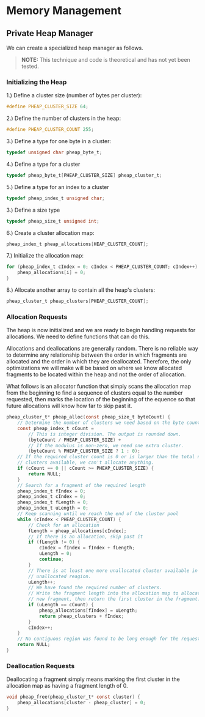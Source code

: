 # Memory Management

## Private Heap Manager

We can create a specialized heap manager as follows.

> **NOTE:** This technique and code is theoretical and has not yet been tested. 

### Initializing the Heap

1.) Define a cluster size (number of bytes per cluster):
```c
#define PHEAP_CLUSTER_SIZE 64;
```

2.) Define the number of clusters in the heap:
```c
#define PHEAP_CLUSTER_COUNT 255;
```

3.) Define a type for one byte in a cluster:
```c
typedef unsigned char pheap_byte_t;
```

4.) Define a type for a cluster
```c
typedef pheap_byte_t[PHEAP_CLUSTER_SIZE] pheap_cluster_t;
```

5.) Define a type for an index to a cluster
```c
typedef pheap_index_t unsigned char;
```

3.) Define a size type
```c
typedef pheap_size_t unsigned int;
```

6.) Create a cluster allocation map:
```c
pheap_index_t pheap_allocations[HEAP_CLUSTER_COUNT];
```

7.) Initialize the allocation map:
```c
for (pheap_index_t cIndex = 0; cIndex < PHEAP_CLUSTER_COUNT; cIndex++) {
    pheap_allocations[i] = 0;
}
```

8.) Allocate another array to contain all the heap's clusters:
```c
pheap_cluster_t pheap_clusters[PHEAP_CLUSTER_COUNT];
```

### Allocation Requests

The heap is now initialized and we are ready to begin handling requests for allocations. We need to define functions that can do this.

Allocations and deallocations are generally random. There is no reliable way to determine any relationship between the order in which fragments are allocated and the order in which they are deallocated. Therefore, the only optimizations we will make will be based on where we know allocated fragments to be located within the heap and not the order of allocation.

What follows is an allocator function that simply scans the allocation map from the beginning to find a sequence of clusters equal to the number requested, then marks the location of the beginning of the equence so that future allocations will know how far to skip past it.

```c
pheap_cluster_t* pheap_alloc(const pheap_size_t byteCount) {
    // Determine the number of clusters we need based on the byte count
    const pheap_index_t cCount =
        // This is integer division. The output is rounded down.
        (byteCount / PHEAP_CLUSTER_SIZE) +
        // If the modulus is non-zero, we need one extra cluster.
        (byteCount % PHEAP_CLUSTER_SIZE ? 1 : 0);
    // If the required cluster count is 0 or is larger than the total number of
    // clusters available, we can't allocate anything.
    if (cCount == 0 || cCount >= PHEAP_CLUSTER_SIZE) {
        return NULL;
    }
    // Search for a fragment of the required length
    pheap_index_t fIndex = 0;
    pheap_index_t cIndex = 0;
    pheap_index_t fLength = 0;
    pheap_index_t uLength = 0;
    // Keep scanning until we reach the end of the cluster pool
    while (cIndex < PHEAP_CLUSTER_COUNT) {
        // Check for an allocation
        fLength = pheap_allocations[cIndex];
        // If there is an allocation, skip past it
        if (fLength != 0) {
            cIndex = fIndex = fIndex + fLength;
            uLength = 0;
            continue;
        }
        // There is at least one more unallocated cluster available in this
        // unallocated reagion.
        uLength++;
        // We have found the required number of clusters.
        // Write the fragment length into the allocation map to allocate a
        // new fragment, then return the first cluster in the fragment.
        if (uLength == cCount) {
            pheap_allocations[fIndex] = uLength;
            return pheap_clusters + fIndex;
        }
        cIndex++;
    }
    // No contiguous region was found to be long enough for the request.
    return NULL;
}
```

### Deallocation Requests

Deallocating a fragment simply means marking the first cluster in the allocation map as having a fragment length of 0.

```c
void pheap_free(pheap_cluster_t* const cluster) {
    pheap_allocations[cluster - pheap_cluster] = 0;
}
```